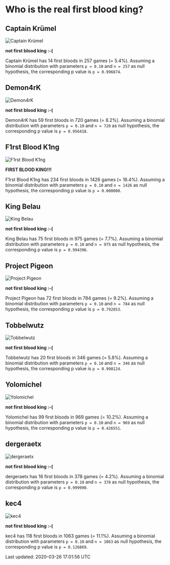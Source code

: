 Who is the real first blood king?
=================================


Captain KrümeI
--------------

![Captain KrümeI](img/Captain_KrümeI.png)

**not first blood king :-(**

Captain KrümeI has 14 first bloods in 257 games (= 5.4%). Assuming a binomial distribution with parameters ``p = 0.10`` and ``n = 257`` as null hypothesis, the corresponding p value is ``p = 0.996874``.


Demon4rK
--------

![Demon4rK](img/Demon4rK.png)

**not first blood king :-(**

Demon4rK has 59 first bloods in 720 games (= 8.2%). Assuming a binomial distribution with parameters ``p = 0.10`` and ``n = 720`` as null hypothesis, the corresponding p value is ``p = 0.956418``.


F1rst Blood K1ng
----------------

![F1rst Blood K1ng](img/F1rst_Blood_K1ng.png)

**FIRST BLOOD KING!!!**

F1rst Blood K1ng has 234 first bloods in 1426 games (= 16.4%). Assuming a binomial distribution with parameters ``p = 0.10`` and ``n = 1426`` as null hypothesis, the corresponding p value is ``p = 0.000000``.


King Belau
----------

![King Belau](img/King_Belau.png)

**not first blood king :-(**

King Belau has 75 first bloods in 975 games (= 7.7%). Assuming a binomial distribution with parameters ``p = 0.10`` and ``n = 975`` as null hypothesis, the corresponding p value is ``p = 0.994396``.


Project Pigeon
--------------

![Project Pigeon](img/Project_Pigeon.png)

**not first blood king :-(**

Project Pigeon has 72 first bloods in 784 games (= 9.2%). Assuming a binomial distribution with parameters ``p = 0.10`` and ``n = 784`` as null hypothesis, the corresponding p value is ``p = 0.792853``.


Tobbelwutz
----------

![Tobbelwutz](img/Tobbelwutz.png)

**not first blood king :-(**

Tobbelwutz has 20 first bloods in 346 games (= 5.8%). Assuming a binomial distribution with parameters ``p = 0.10`` and ``n = 346`` as null hypothesis, the corresponding p value is ``p = 0.998124``.


Yolomichel
----------

![Yolomichel](img/Yolomichel.png)

**not first blood king :-(**

Yolomichel has 99 first bloods in 969 games (= 10.2%). Assuming a binomial distribution with parameters ``p = 0.10`` and ``n = 969`` as null hypothesis, the corresponding p value is ``p = 0.426551``.


dergeraetx
----------

![dergeraetx](img/dergeraetx.png)

**not first blood king :-(**

dergeraetx has 16 first bloods in 378 games (= 4.2%). Assuming a binomial distribution with parameters ``p = 0.10`` and ``n = 378`` as null hypothesis, the corresponding p value is ``p = 0.999990``.


kec4
----

![kec4](img/kec4.png)

**not first blood king :-(**

kec4 has 118 first bloods in 1063 games (= 11.1%). Assuming a binomial distribution with parameters ``p = 0.10`` and ``n = 1063`` as null hypothesis, the corresponding p value is ``p = 0.126869``.


Last updated: 2020-03-26 17:01:56 UTC